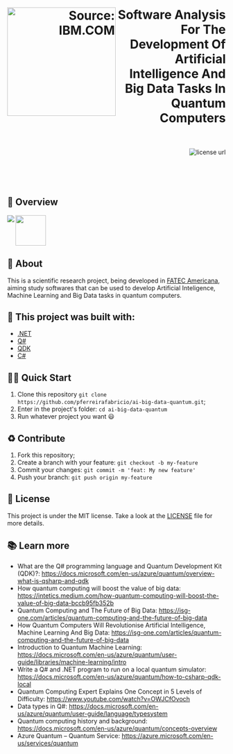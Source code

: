 <h1 align="right">
  <img src="https://miro.medium.com/max/1400/1*LDHQffX7z5OGkzRP-WBc4g.png" width="250px" align="left" alt="Source: IBM.COM" title="Source: IBM.COM" />
  Software Analysis For The Development Of Artificial Intelligence And Big Data Tasks In Quantum Computers
</h1>


<p align="right">
  <br><br>
  <!-- License -->
  <a>
    <img alt="license url" src="https://img.shields.io/badge/license%20-MIT-1C1E26?style=for-the-badge&labelColor=1C1E26&color=FDDE4A">
  </a>
  
</p>
<br>
<br>
<br>

## :eyes: Overview
<img align="left" src="https://www.fatec.edu.br/wp-content/themes/fatec/img/logo-colorido.png">
<img height="70px" src="https://www.fatec.edu.br/jogos/wp-content/uploads/sites/2/2019/08/Cores@300x.png">
<br/>

## :open_book: About
This is a scientific research project, being developed in [FATEC Americana](https://www.fatec.edu.br/), aiming study softwares that can be used to develop Artificial Inteligence, Machine Learning and Big Data tasks in quantum computers.

## :bricks: This project was built with: 
- [.NET](https://dotnet.microsoft.com/en-us/)
- [Q#](https://docs.microsoft.com/en-us/azure/quantum/overview-what-is-qsharp-and-qdk)
- [QDK](https://docs.microsoft.com/en-us/azure/quantum/overview-what-is-qsharp-and-qdk)
- [C#](https://docs.microsoft.com/en-us/dotnet/csharp/)

## 🏄‍♂️ Quick Start
 1. Clone this repository `git clone https://github.com/pferreirafabricio/ai-big-data-quantum.git`;
 2. Enter in the project's folder: `cd ai-big-data-quantum`
 3. Run whatever project you want 😃
 
## :recycle: Contribute
 1. Fork this repository;
 2. Create a branch with your feature: ```git checkout -b my-feature```
 3. Commit your changes: ```git commit -m 'feat: My new feature'```
 4. Push your branch: ```git push origin my-feature```

## :page_with_curl:	License
This project is under the MIT license. Take a look at the [LICENSE](LICENSE.md) file for more details.

## 📚 Learn more

  * What are the Q# programming language and Quantum Development Kit (QDK)?: https://docs.microsoft.com/en-us/azure/quantum/overview-what-is-qsharp-and-qdk
  * How quantum computing will boost the value of big data: https://intetics.medium.com/how-quantum-computing-will-boost-the-value-of-big-data-bccb95fb352b
  * Quantum Computing and The Future of Big Data: https://isg-one.com/articles/quantum-computing-and-the-future-of-big-data
  * How Quantum Computers Will Revolutionise Artificial Intelligence, Machine Learning And Big Data: https://isg-one.com/articles/quantum-computing-and-the-future-of-big-data
  * Introduction to Quantum Machine Learning: https://docs.microsoft.com/en-us/azure/quantum/user-guide/libraries/machine-learning/intro
  * Write a Q# and .NET program to run on a local quantum simulator: https://docs.microsoft.com/en-us/azure/quantum/how-to-csharp-qdk-local
  * Quantum Computing Expert Explains One Concept in 5 Levels of Difficulty: https://www.youtube.com/watch?v=OWJCfOvoch
  * Data types in Q#: https://docs.microsoft.com/en-us/azure/quantum/user-guide/language/typesystem
  * Quantum computing history and background: https://docs.microsoft.com/en-us/azure/quantum/concepts-overview
  * Azure Quantum – Quantum Service: https://azure.microsoft.com/en-us/services/quantum
